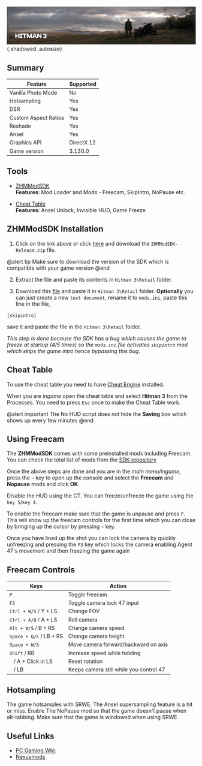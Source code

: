 ![Hitman 3](..\Images\hitman3.png "Shot by Tokenass"){.shadowed .autosize}

## Summary

Feature | Supported
--|--
Vanilla Photo Mode | No
Hotsampling | Yes
DSR | Yes
Custom Aspect Ratios | Yes
Reshade | Yes
Ansel | Yes
Graphics API | DirectX 12
Game version | 3.130.0
 
## Tools
* [ZHMModSDK](https://github.com/OrfeasZ/ZHMModSDK/releases/tag/v1.6.0)  
**Features**: Mod Loader and Mods - Freecam, SkipIntro, NoPause etc.

* [Cheat Table](../CheatTables/Hitman_3_3.100.0_1.3.CT)  
**Features**: Ansel Unlock, Invisible HUD, Game Freeze


## ZHMModSDK Installation

1.  Click on the link above or click [here](https://github.com/OrfeasZ/ZHMModSDK/releases/tag/v1.6.0) and download the `ZHMModSDK-Release.zip` file. 

@alert tip
Make sure to download the version of the SDK which is compatible with your game version
@end

2.  Extract the file and paste its contents in `Hitman 3\Retail` folder.

3. Download this [file](https://mega.nz/file/uDhiELDR#DkBbDhb5W-bKAMhGpkW4mQ0RICDQEfvYqz-1M5gn2pQ) and paste it in `Hitman 3\Retail` folder.
**Optionally** you can just create a new `text document`, rename it to `mods.ini`, paste this line in the file,
```
[skipintro]
```
save it and paste the file in the `Hitman 3\Retail` folder.

*This step is done because the SDK has a bug which causes the game to freeze at startup (4/5 times) so the `mods.ini` file activates `skipintro` mod which skips the game intro hence bypassing this bug.*

## Cheat Table

To use the cheat table you need to have [Cheat Engine](https://www.cheatengine.org) installed.

When you are *ingame* open the cheat table and select **Hitman 3** from the Processes. You need to press `Esc` once to make the Cheat Table work.

@alert important
The No HUD script does not hide the **Saving** box which shows up every few minutes
@end

## Using Freecam

The **ZHMModSDK** comes with some preinstalled mods including Freecam.
You can check the total list of mods from the [SDK repository](https://github.com/OrfeasZ/ZHMModSDK)

Once the above steps are done and you are in the *main menu/ingame*, press the `~` key to open up the console and select the **Freecam** and **Nopause** mods and click **OK**.

Disable the HUD using the CT. You can freeze/unfreeze the game using the `key 5`/`key 4`.

To enable the freecam make sure that the game is unpause and press `P`. This will show up the freecam controls for the first time which you can close by bringing up the cursor by pressing `~` key.

Once you have lined up the shot you can lock the camera by quickly unfreezing and pressing the `F3` key which locks the camera enabling Agent 47's movement and then freezing the game again

## Freecam Controls

Keys	| Action
--|--
`P` | Toggle freecam
`F3` | Toggle camera lock 47 input
`Ctrl + W/S` /  Y + LS  | Change FOV
`Ctrl + A/D` / A + LS | Roll camera
`Alt + W/S` / B + RS | Change camera speed
`Space + Q/E` / LB + RS | Change camera height
`Space + W/S` | Move camera forward/backward on axis
`Shift` / RB | Increase speed while holding
` ` / A + Click in LS | Reset rotation
` ` / LB | Keeps camera still while you control 47


## Hotsampling
The game hotsamples with SRWE. The Ansel supersampling feature is a hit or miss.
Enable The NoPause mod so that the game doesn't pause when alt-tabbing.
Make sure that the game is windowed when using SRWE.

## Useful Links

* [PC Gaming Wiki](https://www.pcgamingwiki.com/wiki/Hitman_3)
* [Nexusmods](https://www.nexusmods.com/hitman3?tab=popular+%28all+time%29)
